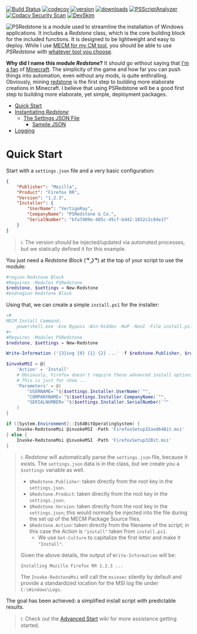 [![Build Status](https://ci.appveyor.com/api/projects/status/a9whj5lwwi4fo9yo/branch/master?svg=true)](https://ci.appveyor.com/project/VertigoRay/psredstone)
[![codecov](https://codecov.io/gh/VertigoRay/PSRedstone/branch/master/graph/badge.svg)](https://codecov.io/gh/VertigoRay/PSRedstone)
[![version](https://img.shields.io/powershellgallery/v/PSRedstone.svg)](https://www.powershellgallery.com/packages/PSRedstone)
[![downloads](https://img.shields.io/powershellgallery/dt/PSRedstone.svg?label=downloads)](https://www.powershellgallery.com/stats/packages/PSRedstone?groupby=Version)
[![PSScriptAnalyzer](https://github.com/VertigoRay/PSRedstone/actions/workflows/powershell.yml/badge.svg)](https://github.com/VertigoRay/PSRedstone/actions/workflows/powershell.yml)
[![Codacy Security Scan](https://github.com/VertigoRay/PSRedstone/actions/workflows/codacy.yml/badge.svg)](https://github.com/VertigoRay/PSRedstone/actions/workflows/codacy.yml)
[![DevSkim](https://github.com/VertigoRay/PSRedstone/actions/workflows/devskim.yml/badge.svg)](https://github.com/VertigoRay/PSRedstone/actions/workflows/devskim.yml)

![PSRedstone](https://tinyurl.com/2p8xny2m) is a module used to streamline the installation of Windows applications.
It includes a *Redstone* class, which is the core building block for the included functions.
It is designed to be lightweight and easy to deploy.
While I use [MECM for my CM tool](https://learn.microsoft.com/en-us/mem/configmgr/), you should be able to use *PSRedstone* with [whatever tool you choose](https://www.reddit.com/r/sysadmin/comments/2go43q/comment/ckkydh4/).

**Why did I name this module *Redstone*?** It should go without saying that [I'm a fan](https://namemc.com/profile/VertigoRay) of [Minecraft](https://www.minecraft.net).
The simplicity of the game and how far you can push things into automation, even without any mods, is quite enthralling.
Obviously, mining [redstone](https://minecraft.fandom.com/wiki/Redstone_Ore) is the first step to building more elaborate creations in Minecraft.
I believe that using PSRedstone will be a good first step to building more elaborate, yet simple, deployment packages.

- [Quick Start](#quick-start)
- [Instantiating *Redstone*](#instantiating-redstone)
  - [The Settings JSON File](#the-settings-json-file)
    - [Sample JSON](#sample-json)
- [Logging](#logging)

# Quick Start

Start with a `settings.json` file and a very basic configuration:

```json
{
    "Publisher": "Mozilla",
    "Product": "Firefox RR",
    "Version": "1.2.3",
    "Installer": {
        "UserName": "VertigoRay",
        "CompanyName": "PSRedstone & Co.",
        "SerialNumber": "bfa7409e-485c-45cf-bd42-1652c2c84e17"
    }
}
```

> ℹ: The version *should* be injected/updated via automated processes, but we statically defined it for this example.

You just need a *Redstone Block* ( ͡° ͜ʖ ͡°) at the top of your script to use the module:

```powershell
#region Redstone Block
#Requires -Modules PSRedstone
$redstone, $settings = New-Redstone
#endregion Redstone Block
```

Using that, we can create a simple `install.ps1` for the installer:

```powershell
<#
MECM Install Command:
    powershell.exe -Exe Bypass -Win Hidden -NoP -NonI -File install.ps1
#>
#Requires -Modules PSRedstone
$redstone, $settings = New-Redstone

Write-Information ('{3}ing {0} {1} {2} ...' -f $redstone.Publisher, $redstone.Product, $redstone.Version, (Get-Culture).TextInfo.ToTitleCase($redstone.Action))

$invokeMSI = @{
    'Action' = 'Install'
    # Obviously, Firefox doesn't require these advanced install options.
    # This is just for show ...
    'Parameters' = @(
        "USERNAME=`"$($settings.Installer.UserName)`"",
        "COMPANYNAME=`"$($settings.Installer.CompanyName)`"",
        "SERIALNUMBER=`"$($settings.Installer.SerialNumber)`""
    )
}

if ([System.Environment]::Is64BitOperatingSystem) {
    Invoke-RedstoneMsi @invokeMSI -Path 'FirefoxSetup32and64Bit.msi'
} else {
    Invoke-RedstoneMsi @invokeMSI -Path 'FirefoxSetup32Bit.msi'
}
```

> ℹ: *Redstone* will automatically parse the `settings.json` file, because it exists.
> The `settings.json` data is in the class, but we create you a `$settings` variable as well.
> - `$Redstone.Publisher`: taken directly from the root key in the `settings.json`.
> - `$Redstone.Product`: taken directly from the root key in the `settings.json`.
> - `$Redstone.Version`: taken directly from the root key in the `settings.json`; this would normally be injected into the file during the set up of the MECM Package Source files.
> - `$Redstone.Action`: taken directly from the filename of the script; in this case the *Action* is `"install"` taken from `install.ps1`.
>   - We use `Get-Culture` to capitalize the first letter and make it `"Install"`.
>
> Given the above details, the output of `Write-Information` will be:
>
>     Installing Mozilla Firefox RR 1.2.3 ...
>
> The `Invoke-RedstoneMsi` will call the `msiexec` silently by default and provide a standardized location for the MSI log file under `C:\Windows\Logs`.

The goal has been achieved: a simplified install script with predictable results.

> ℹ: Check out the [Advanced Start](https://github.com/VertigoRay/PSRedstone/wiki/Advanced-Start) wiki for more assistance getting started.
